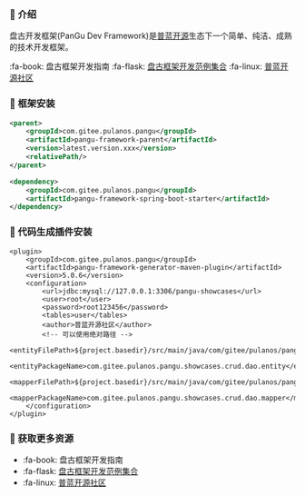 ### :mushroom: 介绍

盘古开发框架(PanGu Dev Framework)是[普蓝开源](https://gitee.com/pulanos)生态下一个简单、纯洁、成熟的技术开发框架。

:fa-book: 盘古框架开发指南 :fa-flask: [盘古框架开发范例集合](https://gitee.com/pulanos/pangu-framework/tree/master/pangu-examples)  :fa-linux: [普蓝开源社区](https://gitee.com/pulanos)

### :sunflower: 框架安装
```xml
<parent>
    <groupId>com.gitee.pulanos.pangu</groupId>
    <artifactId>pangu-framework-parent</artifactId>
    <version>latest.version.xxx</version>
    <relativePath/>
</parent>
```

```xml
<dependency>
    <groupId>com.gitee.pulanos.pangu</groupId>
    <artifactId>pangu-framework-spring-boot-starter</artifactId>
</dependency>
```

### :leaves: 代码生成插件安装

```
<plugin>
    <groupId>com.gitee.pulanos.pangu</groupId>
    <artifactId>pangu-framework-generator-maven-plugin</artifactId>
    <version>5.0.6</version>
    <configuration>
        <url>jdbc:mysql://127.0.0.1:3306/pangu-showcases</url>
        <user>root</user>
        <password>root123456</password>
        <tables>user</tables>
        <author>普蓝开源社区</author>
        <!-- 可以使用绝对路径 -->
        <entityFilePath>${project.basedir}/src/main/java/com/gitee/pulanos/pangu/showcases/crud/dao/entity</entityFilePath>
        <entityPackageName>com.gitee.pulanos.pangu.showcases.crud.dao.entity</entityPackageName>
        <mapperFilePath>${project.basedir}/src/main/java/com/gitee/pulanos/pangu/showcases/crud/dao/mapper</mapperFilePath>
        <mapperPackageName>com.gitee.pulanos.pangu.showcases.crud.dao.mapper</mapperPackageName>
    </configuration>
</plugin>
```

### :maple_leaf: 获取更多资源

- :fa-book: 盘古框架开发指南
- :fa-flask: [盘古框架开发范例集合](https://gitee.com/pulanos/pangu-showcases)
- :fa-linux: [普蓝开源社区](https://gitee.com/pulanos)
    